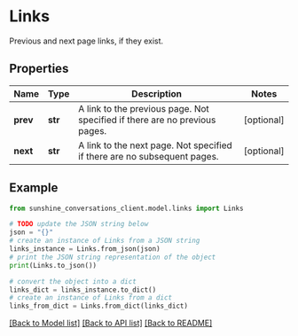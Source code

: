 # Links

Previous and next page links, if they exist.

## Properties

Name | Type | Description | Notes
------------ | ------------- | ------------- | -------------
**prev** | **str** | A link to the previous page. Not specified if there are no previous pages. | [optional] 
**next** | **str** | A link to the next page. Not specified if there are no subsequent pages. | [optional] 

## Example

```python
from sunshine_conversations_client.model.links import Links

# TODO update the JSON string below
json = "{}"
# create an instance of Links from a JSON string
links_instance = Links.from_json(json)
# print the JSON string representation of the object
print(Links.to_json())

# convert the object into a dict
links_dict = links_instance.to_dict()
# create an instance of Links from a dict
links_from_dict = Links.from_dict(links_dict)
```
[[Back to Model list]](../README.md#documentation-for-models) [[Back to API list]](../README.md#documentation-for-api-endpoints) [[Back to README]](../README.md)



